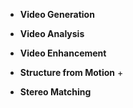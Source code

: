 

+ **Video Generation**

+ **Video Analysis**

+ **Video Enhancement**

+ **Structure from Motion**
	+ 
+ **Stereo Matching**

